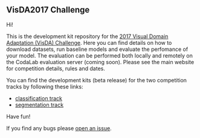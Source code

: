 ## VisDA2017 Challenge

Hi!

This is the development kit repository for the [2017 Visual Domain Adaptation (VisDA) Challenge](http://ai.bu.edu/visda-2017/). Here you can find details on how to download datasets, run baseline models and evaluate the perfomance of your model. The evaluation can be performed both locally and remotely on the CodaLab evaluation server (coming soon). Please see the main website for competition details, rules and dates.

You can find the development kits (beta release) for the two competition tracks by following these links:
- [classification track](classification)
- [segmentation track](segmentation) 

Have fun!

If you find any bugs please [open an issue](https://github.com/MInner/taskcv-2017-public/issues).
